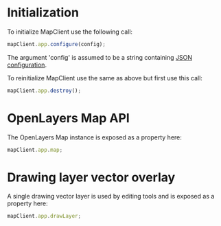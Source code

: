 
# Initialization

To initialize MapClient use the following call:

```javascript
mapClient.app.configure(config);
```

The argument 'config' is assumed to be a string containing [JSON configuration](config.md).

To reinitialize MapClient use the same as above but first use this call:

```javascript
mapClient.app.destroy();
```

# OpenLayers Map API

The OpenLayers Map instance is exposed as a property here:

```javascript
mapClient.app.map;
```

# Drawing layer vector overlay

A single drawing vector layer is used by editing tools and is exposed as a property here:

```javascript
mapClient.app.drawLayer;
```
